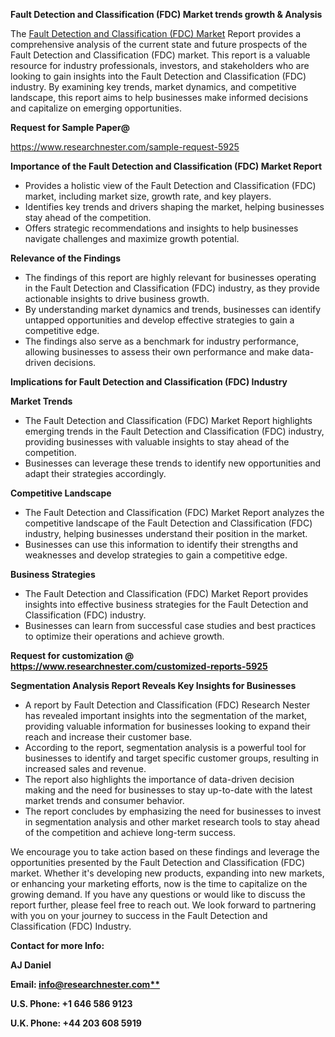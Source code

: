 ﻿<a name="_hlk167721000"></a>**Fault Detection and Classification (FDC) Market trends growth & Analysis**

The [Fault Detection and Classification (FDC) Market](https://www.researchnester.com/reports/fault-detection-and-classification-market/5925) Report provides a comprehensive analysis of the current state and future prospects of the Fault Detection and Classification (FDC) market. This report is a valuable resource for industry professionals, investors, and stakeholders who are looking to gain insights into the Fault Detection and Classification (FDC) industry. By examining key trends, market dynamics, and competitive landscape, this report aims to help businesses make informed decisions and capitalize on emerging opportunities.

**Request for Sample Paper@**

<https://www.researchnester.com/sample-request-5925>

**Importance of the Fault Detection and Classification (FDC) Market Report**

- Provides a holistic view of the Fault Detection and Classification (FDC) market, including market size, growth rate, and key players.
- Identifies key trends and drivers shaping the market, helping businesses stay ahead of the competition.
- Offers strategic recommendations and insights to help businesses navigate challenges and maximize growth potential.

**Relevance of the Findings**	

- The findings of this report are highly relevant for businesses operating in the Fault Detection and Classification (FDC) industry, as they provide actionable insights to drive business growth.
- By understanding market dynamics and trends, businesses can identify untapped opportunities and develop effective strategies to gain a competitive edge.
- The findings also serve as a benchmark for industry performance, allowing businesses to assess their own performance and make data-driven decisions.

**Implications for Fault Detection and Classification (FDC)  Industry**

**Market Trends**

- The Fault Detection and Classification (FDC) Market Report highlights emerging trends in the Fault Detection and Classification (FDC) industry, providing businesses with valuable insights to stay ahead of the competition.
- Businesses can leverage these trends to identify new opportunities and adapt their strategies accordingly.

**Competitive Landscape**

- The Fault Detection and Classification (FDC) Market Report analyzes the competitive landscape of the Fault Detection and Classification (FDC) industry, helping businesses understand their position in the market.
- Businesses can use this information to identify their strengths and weaknesses and develop strategies to gain a competitive edge.

**Business Strategies**

- The Fault Detection and Classification (FDC) Market Report provides insights into effective business strategies for the Fault Detection and Classification (FDC) industry.
- Businesses can learn from successful case studies and best practices to optimize their operations and achieve growth.

**Request for customization @ <https://www.researchnester.com/customized-reports-5925>**

**Segmentation Analysis Report Reveals Key Insights for Businesses**

- A report by Fault Detection and Classification (FDC) Research Nester has revealed important insights into the segmentation of the market, providing valuable information for businesses looking to expand their reach and increase their customer base.
- According to the report, segmentation analysis is a powerful tool for businesses to identify and target specific customer groups, resulting in increased sales and revenue.
- The report also highlights the importance of data-driven decision making and the need for businesses to stay up-to-date with the latest market trends and consumer behavior.
- The report concludes by emphasizing the need for businesses to invest in segmentation analysis and other market research tools to stay ahead of the competition and achieve long-term success.

We encourage you to take action based on these findings and leverage the opportunities presented by the Fault Detection and Classification (FDC) market. Whether it's developing new products, expanding into new markets, or enhancing your marketing efforts, now is the time to capitalize on the growing demand. If you have any questions or would like to discuss the report further, please feel free to reach out. We look forward to partnering with you on your journey to success in the Fault Detection and Classification (FDC) Industry.

**Contact for more Info:**

**AJ Daniel**

**Email: [info@researchnester.com**](mailto:info@researchnester.com "mailto:info@researchnester.com")**

**U.S. Phone: +1 646 586 9123**

**U.K. Phone: +44 203 608 5919**



